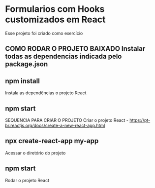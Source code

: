 # Formularios com Hooks customizados em React
  Esse projeto foi criado como exercício 


## COMO RODAR O PROJETO BAIXADO Instalar todas as dependencias indicada pelo package.json

## npm install
Instala as dependências  o projeto React

## npm start
SEQUENCIA PARA CRIAR O PROJETO Criar o projeto React - https://pt-br.reactjs.org/docs/create-a-new-react-app.html

## npx create-react-app my-app
Acessar o diretório do projeto


## npm start
Rodar o projeto React